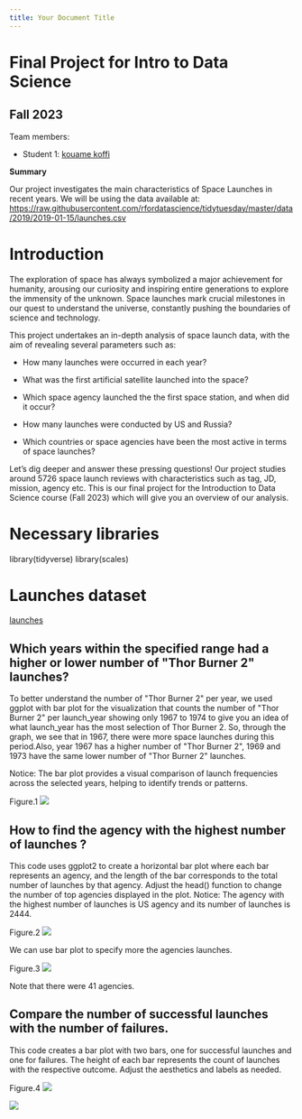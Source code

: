 ```yaml
---
title: Your Document Title
---
```


# Final Project for Intro to Data Science

## Fall 2023

Team members: 


- Student 1: [kouame koffi](mailto:kkoffi4206@floridapoly.edu)




**Summary**

Our project investigates the main characteristics of Space Launches in recent years.
We will be using the data available at: 
<https://raw.githubusercontent.com/rfordatascience/tidytuesday/master/data/2019/2019-01-15/launches.csv> 


# Introduction 

The exploration of space has always symbolized a major achievement for humanity, arousing our curiosity and inspiring entire generations to explore the immensity of the unknown. Space launches mark crucial milestones in our quest to understand the universe, constantly pushing the boundaries of science and technology.

This project undertakes an in-depth analysis of space launch data, with the aim of revealing several parameters such as:

- How many launches were occurred in each year?

- What was the first artificial satellite launched into the space?

- Which space agency launched the the first space station, and when did it occur? 

- How many launches were conducted by US and Russia?

- Which countries or space agencies have been the most active in terms of space launches?

Let’s dig deeper and answer these pressing questions!
Our project studies around 5726 space launch reviews with characteristics such as tag, JD, mission, agency etc. This is our final project for the Introduction to Data Science course (Fall 2023) which will give you an overview of our analysis.

# Necessary libraries 

library(tidyverse)
library(scales)

# Launches dataset

[launches](file:///C:/Users/kouar/Downloads/photo_1.png)

## Which years within the specified range had a higher or lower number of "Thor Burner 2" launches?

To better understand the number of "Thor Burner 2" per year, we used ggplot with bar plot for the visualization that counts the number of "Thor Burner 2" per launch_year showing only  1967 to 1974 to give you an idea of what launch_year has the most selection of Thor Burner 2.
So, through the graph, we see that in 1967, there were more space launches during this period.Also, year 1967 has a higher number of "Thor Burner 2", 1969 and 1973 have the same lower number of "Thor Burner 2" launches.

Notice: The bar plot provides a visual comparison of launch frequencies across the selected years, helping to identify trends or patterns.


Figure.1 ![](file:///C:/Users/kouar/Downloads/photo_2.png)



## How to find the agency with the highest number of launches ? 

This code uses ggplot2 to create a horizontal bar plot where each bar represents an agency, and the length of the bar corresponds to the total number of launches by that agency. Adjust the head() function to change the number of top agencies displayed in the plot.
Notice: The agency with the highest number of launches is US agency and its number of launches is 2444.

Figure.2 ![](file:///C:/Users/kouar/Downloads/photo_3.png)

We can use bar plot to specify more the agencies launches.

Figure.3 ![](file:///C:/Users/kouar/Downloads/photo_4.png)

Note that there were 41 agencies.


## Compare the number of successful launches with the number of failures. 

This code creates a bar plot with two bars, one for successful launches and one for failures. The height of each bar represents the count of launches with the respective outcome. Adjust the aesthetics and labels as needed.

Figure.4 ![](file:///C:/Users/kouar/Downloads/photo_6.png)

![](file:///C:/Users/kouar/Downloads/3.photo.png)



























